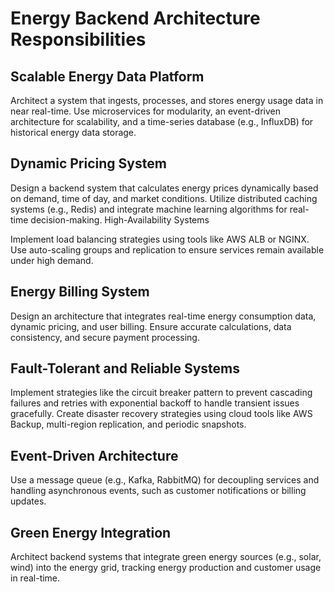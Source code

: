 
# Energy Backend Architecture Responsibilities

## Scalable Energy Data Platform

Architect a system that ingests, processes, and stores energy usage data in near real-time. Use microservices for modularity, an event-driven architecture for scalability, and a time-series database (e.g., InfluxDB) for historical energy data storage.

## Dynamic Pricing System

Design a backend system that calculates energy prices dynamically based on demand, time of day, and market conditions. Utilize distributed caching systems (e.g., Redis) and integrate machine learning algorithms for real-time decision-making.
High-Availability Systems

Implement load balancing strategies using tools like AWS ALB or NGINX. Use auto-scaling groups and replication to ensure services remain available under high demand.

## Energy Billing System

Design an architecture that integrates real-time energy consumption data, dynamic pricing, and user billing. Ensure accurate calculations, data consistency, and secure payment processing.

## Fault-Tolerant and Reliable Systems

Implement strategies like the circuit breaker pattern to prevent cascading failures and retries with exponential backoff to handle transient issues gracefully.
Create disaster recovery strategies using cloud tools like AWS Backup, multi-region replication, and periodic snapshots.

## Event-Driven Architecture

Use a message queue (e.g., Kafka, RabbitMQ) for decoupling services and handling asynchronous events, such as customer notifications or billing updates.

## Green Energy Integration

Architect backend systems that integrate green energy sources (e.g., solar, wind) into the energy grid, tracking energy production and customer usage in real-time.
